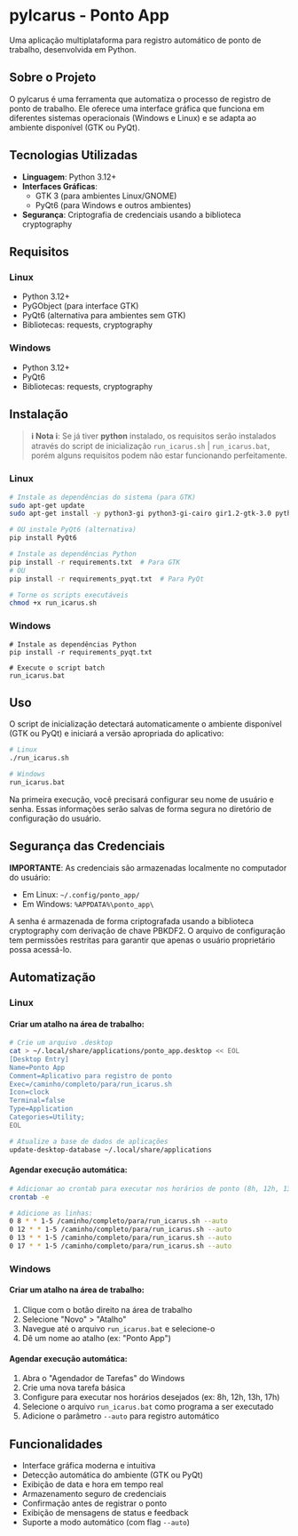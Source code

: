 # pyIcarus - Ponto App

Uma aplicação multiplataforma para registro automático de ponto de trabalho, desenvolvida em Python.

## Sobre o Projeto

O pyIcarus é uma ferramenta que automatiza o processo de registro de ponto de trabalho. Ele oferece uma interface gráfica que funciona em diferentes sistemas operacionais (Windows e Linux) e se adapta ao ambiente disponível (GTK ou PyQt).

## Tecnologias Utilizadas

- **Linguagem**: Python 3.12+
- **Interfaces Gráficas**:
  - GTK 3 (para ambientes Linux/GNOME)
  - PyQt6 (para Windows e outros ambientes)
- **Segurança**: Criptografia de credenciais usando a biblioteca cryptography

## Requisitos

### Linux
- Python 3.12+
- PyGObject (para interface GTK)
- PyQt6 (alternativa para ambientes sem GTK)
- Bibliotecas: requests, cryptography

### Windows
- Python 3.12+
- PyQt6
- Bibliotecas: requests, cryptography

## Instalação

> **ℹ️ Nota ℹ️**: Se já tiver __python__ instalado, os requisitos serão instalados através do script de inicialização `run_icarus.sh` | `run_icarus.bat`, porém alguns requisitos podem não estar funcionando perfeitamente.

### Linux

```bash
# Instale as dependências do sistema (para GTK)
sudo apt-get update
sudo apt-get install -y python3-gi python3-gi-cairo gir1.2-gtk-3.0 python3-pip

# OU instale PyQt6 (alternativa)
pip install PyQt6

# Instale as dependências Python
pip install -r requirements.txt  # Para GTK
# OU
pip install -r requirements_pyqt.txt  # Para PyQt

# Torne os scripts executáveis
chmod +x run_icarus.sh
```

### Windows

```batch
# Instale as dependências Python
pip install -r requirements_pyqt.txt

# Execute o script batch
run_icarus.bat
```

## Uso

O script de inicialização detectará automaticamente o ambiente disponível (GTK ou PyQt) e iniciará a versão apropriada do aplicativo:

```bash
# Linux
./run_icarus.sh

# Windows
run_icarus.bat
```

Na primeira execução, você precisará configurar seu nome de usuário e senha. Essas informações serão salvas de forma segura no diretório de configuração do usuário.

## Segurança das Credenciais

**IMPORTANTE**: As credenciais são armazenadas localmente no computador do usuário:

- Em Linux: `~/.config/ponto_app/`
- Em Windows: `%APPDATA%\ponto_app\`

A senha é armazenada de forma criptografada usando a biblioteca cryptography com derivação de chave PBKDF2. O arquivo de configuração tem permissões restritas para garantir que apenas o usuário proprietário possa acessá-lo.

## Automatização

### Linux

#### Criar um atalho na área de trabalho:

```bash
# Crie um arquivo .desktop
cat > ~/.local/share/applications/ponto_app.desktop << EOL
[Desktop Entry]
Name=Ponto App
Comment=Aplicativo para registro de ponto
Exec=/caminho/completo/para/run_icarus.sh
Icon=clock
Terminal=false
Type=Application
Categories=Utility;
EOL

# Atualize a base de dados de aplicações
update-desktop-database ~/.local/share/applications
```

#### Agendar execução automática:

```bash
# Adicionar ao crontab para executar nos horários de ponto (8h, 12h, 13h, 17h)
crontab -e

# Adicione as linhas:
0 8 * * 1-5 /caminho/completo/para/run_icarus.sh --auto
0 12 * * 1-5 /caminho/completo/para/run_icarus.sh --auto
0 13 * * 1-5 /caminho/completo/para/run_icarus.sh --auto
0 17 * * 1-5 /caminho/completo/para/run_icarus.sh --auto
```

### Windows

#### Criar um atalho na área de trabalho:
1. Clique com o botão direito na área de trabalho
2. Selecione "Novo" > "Atalho"
3. Navegue até o arquivo `run_icarus.bat` e selecione-o
4. Dê um nome ao atalho (ex: "Ponto App")

#### Agendar execução automática:
1. Abra o "Agendador de Tarefas" do Windows
2. Crie uma nova tarefa básica
3. Configure para executar nos horários desejados (ex: 8h, 12h, 13h, 17h)
4. Selecione o arquivo `run_icarus.bat` como programa a ser executado
5. Adicione o parâmetro `--auto` para registro automático

## Funcionalidades

- Interface gráfica moderna e intuitiva
- Detecção automática do ambiente (GTK ou PyQt)
- Exibição de data e hora em tempo real
- Armazenamento seguro de credenciais
- Confirmação antes de registrar o ponto
- Exibição de mensagens de status e feedback
- Suporte a modo automático (com flag `--auto`)
